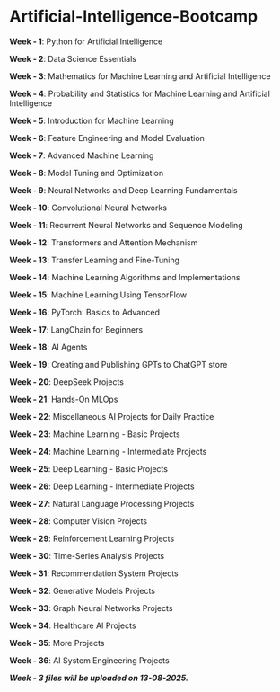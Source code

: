 # Artificial-Intelligence-Bootcamp

**Week - 1**: Python for Artificial Intelligence  

**Week - 2**: Data Science Essentials  

**Week - 3**: Mathematics for Machine Learning and Artificial Intelligence  

**Week - 4**: Probability and Statistics for Machine Learning and Artificial Intelligence  

**Week - 5**: Introduction for Machine Learning  

**Week - 6**: Feature Engineering and Model Evaluation  

**Week - 7**: Advanced Machine Learning  

**Week - 8**: Model Tuning and Optimization  

**Week - 9**: Neural Networks and Deep Learning Fundamentals  

**Week - 10**: Convolutional Neural Networks  

**Week - 11**: Recurrent Neural Networks and Sequence Modeling  

**Week - 12**: Transformers and Attention Mechanism  

**Week - 13**: Transfer Learning and Fine-Tuning  

**Week - 14**: Machine Learning Algorithms and Implementations  

**Week - 15**: Machine Learning Using TensorFlow  

**Week - 16**: PyTorch: Basics to Advanced  

**Week - 17**: LangChain for Beginners  

**Week - 18**: AI Agents  

**Week - 19**: Creating and Publishing GPTs to ChatGPT store  

**Week - 20**: DeepSeek Projects  

**Week - 21**: Hands-On MLOps  

**Week - 22**: Miscellaneous AI Projects for Daily Practice  

**Week - 23**: Machine Learning - Basic Projects  

**Week - 24**: Machine Learning - Intermediate Projects  

**Week - 25**: Deep Learning - Basic Projects  

**Week - 26**: Deep Learning - Intermediate Projects  

**Week - 27**: Natural Language Processing Projects  

**Week - 28**: Computer Vision Projects  

**Week - 29**: Reinforcement Learning Projects  

**Week - 30**: Time-Series Analysis Projects  

**Week - 31**: Recommendation System Projects  

**Week - 32**: Generative Models Projects  

**Week - 33**: Graph Neural Networks Projects  

**Week - 34**: Healthcare AI Projects  

**Week - 35**: More Projects  

**Week - 36**: AI System Engineering Projects

***Week - 3 files will be uploaded on 13-08-2025.***
